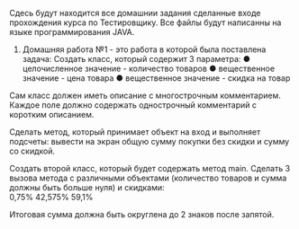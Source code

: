 Сдесь будут находится все домашнии задания сделанные входе прохождения курса по Тестировщику. Все файлы будут написанны на языке программирования JAVA.
1. Домашняя работа №1 - это работа в которой была поставлена задача:
   Создать класс, который содержит 3 параметра:
	● целочисленное значение - количество товаров
	● вещественное значение - цена товара
	● вещественное значение - скидка на товар

Сам класс должен иметь описание с многострочным комментарием. Каждое поле должно содержать однострочный комментарий с коротким описанием.

Сделать метод, который принимает объект на вход и выполняет подсчеты: вывести на экран общую сумму покупки без скидки и сумму со скидкой. 

Создать второй класс, который будет содержать метод main. Сделать 3 вызова метода с различными объектами (количество товаров и сумма должны быть больше нуля) и скидками:	
0,75%
42,575%
59,1%

Итоговая сумма должна быть округлена до 2 знаков после запятой.

